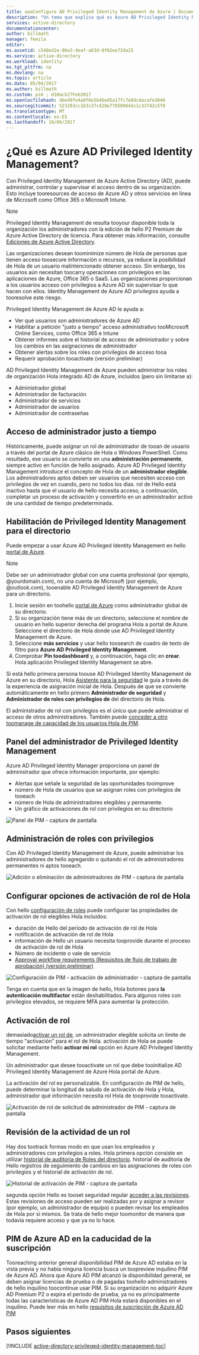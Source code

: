 ```yaml
---
title: aaaConfigure AD Privileged Identity Management de Azure | Documentos de Microsoft
description: "Un tema que explica qué es Azure AD Privileged Identity Management y cómo toouse PIM tooimprove la seguridad de la nube."
services: active-directory
documentationcenter: 
author: billmath
manager: femila
editor: 
ms.assetid: c548ed2e-06e3-4eaf-a63d-0f02ee72da25
ms.service: active-directory
ms.workload: identity
ms.tgt_pltfrm: na
ms.devlang: na
ms.topic: article
ms.date: 05/04/2017
ms.author: billmath
ms.custom: pim ; H1Hack27Feb2017
ms.openlocfilehash: dbe49fe4a0f6e5b46ed5a17fc7e8dcdacafe3846
ms.sourcegitcommit: 523283cc1b3c37c428e77850964dc1c33742c5f0
ms.translationtype: MT
ms.contentlocale: es-ES
ms.lasthandoff: 10/06/2017
---
```

# <a name="what-is-azure-ad-privileged-identity-management"></a>¿Qué es Azure AD Privileged Identity Management?
Con Privileged Identity Management de Azure Active Directory (AD), puede administrar, controlar y supervisar el acceso dentro de su organización. Esto incluye tooresources de acceso de Azure AD y otros servicios en línea de Microsoft como Office 365 o Microsoft Intune.  

> [!NOTE]
> Privileged Identity Management de resulta tooyour disponible toda la organización los administradores con la edición de hello P2 Premium de Azure Active Directory de licencia. Para obtener más información, consulte [Ediciones de Azure Active Directory](active-directory-editions.md).

Las organizaciones desean toominimize número de Hola de personas que tienen acceso toosecure información o recursos, ya reduce la posibilidad de Hola de un usuario malintencionado obtener acceso. Sin embargo, los usuarios aún necesitan toocarry operaciones con privilegios en las aplicaciones de Azure, Office 365 o SaaS. Las organizaciones proporcionan a los usuarios acceso con privilegios a Azure AD sin supervisar lo que hacen con ellos. Identity Management de Azure AD privilegios ayuda a tooresolve este riesgo.  

Privileged Identity Management de Azure AD le ayuda a:  

* Ver qué usuarios son administradores de Azure AD
* Habilitar a petición "justo a tiempo" acceso administrativo tooMicrosoft Online Services, como Office 365 e Intune
* Obtener informes sobre el historial de acceso de administrador y sobre los cambios en las asignaciones de administrador
* Obtener alertas sobre los roles con privilegios de acceso tooa
* Requerir aprobación tooactivate (versión preliminar)

AD Privileged Identity Management de Azure pueden administrar los roles de organización Hola integrado AD de Azure, incluidos (pero sin limitarse a):  

* Administrador global
* Administrador de facturación
* Administrador de servicios  
* Administrador de usuarios
* Administrador de contraseñas

## <a name="just-in-time-administrator-access"></a>Acceso de administrador justo a tiempo
Históricamente, puede asignar un rol de administrador de tooan de usuario a través del portal de Azure clásico de Hola o Windows PowerShell. Como resultado, ese usuario se convierte en una **administración permanente**, siempre activo en función de hello asignado. Azure AD Privileged Identity Management introduce el concepto de Hola de un **administrador elegible**. Los administradores aptos deben ser usuarios que necesiten acceso con privilegios de vez en cuando, pero no todos los días. rol de Hello está inactivo hasta que el usuario de hello necesita acceso, a continuación, completar un proceso de activación y convertirlo en un administrador activo de una cantidad de tiempo predeterminada.

## <a name="enable-privileged-identity-management-for-your-directory"></a>Habilitación de Privileged Identity Management para el directorio
Puede empezar a usar Azure AD Privileged Identity Management en hello [portal de Azure](https://portal.azure.com/).

> [!NOTE]
> Debe ser un administrador global con una cuenta profesional (por ejemplo, @yourdomain.com), no una cuenta de Microsoft (por ejemplo, @outlook.com), tooenable AD Privileged Identity Management de Azure para un directorio.

1. Inicie sesión en toohello [portal de Azure](https://portal.azure.com/) como administrador global de su directorio.
2. Si su organización tiene más de un directorio, seleccione el nombre de usuario en hello superior derecha del programa Hola a portal de Azure. Seleccione el directorio de Hola donde use AD Privileged Identity Management de Azure.
3. Seleccione **más servicios** y usar hello toosearch de cuadro de texto de filtro para **Azure AD Privileged Identity Management**.
4. Comprobar **Pin toodashboard** y, a continuación, haga clic en **crear**. Hola aplicación Privileged Identity Management se abre.

Si está hello primera persona toouse AD Privileged Identity Management de Azure en su directorio, Hola [Asistente para la seguridad](active-directory-privileged-identity-management-security-wizard.md) le guía a través de la experiencia de asignación inicial de Hola. Después de que se convierte automáticamente en hello primero **Administrador de seguridad** y **Administrador de roles con privilegios de** del directorio de Hola.

El administrador de rol con privilegios es el único que puede administrar el acceso de otros administradores. También puede [conceder a otro toomanage de capacidad de los usuarios Hola de PIM](active-directory-privileged-identity-management-how-to-give-access-to-pim.md).

## <a name="privileged-identity-management-admin-dashboard"></a>Panel del administrador de Privileged Identity Management
Azure AD Privileged Identity Manager proporciona un panel de administrador que ofrece información importante, por ejemplo:

* Alertas que señale la seguridad de las oportunidades tooimprove
* número de Hola de usuarios que se asignan roles con privilegios de tooeach  
* número de Hola de administradores elegibles y permanente.
* Un gráfico de activaciones de rol con privilegios en su directorio

![Panel de PIM - captura de pantalla][2]

## <a name="privileged-role-management"></a>Administración de roles con privilegios
Con AD Privileged Identity Management de Azure, puede administrar los administradores de hello agregando o quitando el rol de administradores permanentes ni aptos tooeach.

![Adición o eliminación de administradores de PIM - captura de pantalla][3]

## <a name="configure-hello-role-activation-settings"></a>Configurar opciones de activación de rol de Hola
Con hello [configuración de roles](active-directory-privileged-identity-management-how-to-change-default-settings.md) puede configurar las propiedades de activación de rol elegibles Hola incluidos:

* duración de Hello del período de activación de rol de Hola
* notificación de activación de rol de Hola
* información de Hello un usuario necesita tooprovide durante el proceso de activación de rol de Hola
* Número de incidente o vale de servicio
* [Approval workflow requirements (Requisitos de flujo de trabajo de aprobación) (versión preliminar)](./privileged-identity-management/azure-ad-pim-approval-workflow.md)

![Configuración de PIM - activación de administrador - captura de pantalla][4]

Tenga en cuenta que en la imagen de hello, Hola botones para **la autenticación multifactor** están deshabilitados. Para algunos roles con privilegios elevados, se requiere MFA para aumentar la protección.

## <a name="role-activation"></a>Activación de rol
demasiado[activar un rol de](active-directory-privileged-identity-management-how-to-activate-role.md), un administrador elegible solicita un límite de tiempo "activación" para el rol de Hola. activación de Hola se puede solicitar mediante hello **activar mi rol** opción en Azure AD Privileged Identity Management.

Un administrador que desee tooactivate un rol que debe tooinitialize AD Privileged Identity Management de Azure Hola portal de Azure.

La activación del rol es personalizable. En configuración de PIM de hello, puede determinar la longitud de saludo de activación de Hola y Hola, administrador qué información necesita rol Hola de tooprovide tooactivate.

![Activación de rol de solicitud de administrador de PIM - captura de pantalla][5]

## <a name="review-role-activity"></a>Revisión de la actividad de un rol
Hay dos tootrack formas modo en que usan los empleados y administradores con privilegios a roles. Hola primera opción consiste en utilizar [historial de auditoría de Roles del directorio](active-directory-privileged-identity-management-how-to-use-audit-log.md). historial de auditoría de Hello registros de seguimiento de cambios en las asignaciones de roles con privilegios y el historial de activación de rol.

![Historial de activación de PIM - captura de pantalla][6]

segunda opción Hello es tooset seguridad regular [acceder a las revisiones](active-directory-privileged-identity-management-how-to-start-security-review.md). Estas revisiones de acceso pueden ser realizadas por y asignar a revisor (por ejemplo, un administrador de equipo) o pueden revisar los empleados de Hola por sí mismos. Se trata de hello mejor toomonitor de manera que todavía requiere acceso y que ya no lo hace.

## <a name="azure-ad-pim-at-subscription-expiration"></a>PIM de Azure AD en la caducidad de la suscripción
Tooreaching anterior general disponibilidad PIM de Azure AD estaba en la vista previa y no había ninguna licencia busca un toopreview inquilino PIM de Azure AD.  Ahora que Azure AD PIM alcanzó la disponibilidad general, se deben asignar licencias de prueba o de pagadas toohello administradores de hello inquilino toocontinue usar PIM.  Si su organización no adquirir Azure AD Premium P2 o expira el período de prueba, ya no es principalmente todas las características de Azure AD PIM Hola estará disponibles en el inquilino.  Puede leer más en hello [requisitos de suscripción de Azure AD PIM](./privileged-identity-management/subscription-requirements.md)

## <a name="next-steps"></a>Pasos siguientes
[!INCLUDE [active-directory-privileged-identity-management-toc](../../includes/active-directory-privileged-identity-management-toc.md)]

<!--Image references-->

[1]: ./media/active-directory-privileged-identity-management-configure/PIM_EnablePim.png
[2]: ./media/active-directory-privileged-identity-management-configure/PIM_Admin_Overview.png
[3]: ./media/active-directory-privileged-identity-management-configure/PIM_AddRemove.png
[4]: ./media/active-directory-privileged-identity-management-configure/PIM_Settings_w_Approval_Disabled.png
[5]: ./media/active-directory-privileged-identity-management-configure/PIM_RequestActivation.png
[6]: ./media/active-directory-privileged-identity-management-configure/PIM_ActivationHistory.png
